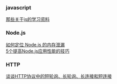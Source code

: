 ### javascript
[那些关于js的学习资料](https://github.com/zhengweikeng/blog/edit/master/posts/2016/collection.md)

### Node.js
[如何定位 Node.js 的内存泄漏](http://web.jobbole.com/85684/)  
[5个提高Node.js应用性能的技巧](https://blog.maxleap.cn/archives/512)

### HTTP
[谈谈HTTP协议中的短轮询、长轮询、长连接和短连接](http://web.jobbole.com/85541/)

